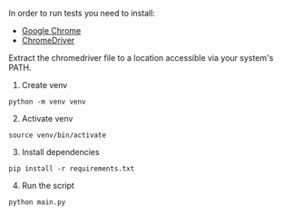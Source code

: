 In order to run tests you need to install:
- [Google Chrome](https://www.google.com/chrome)
- [ChromeDriver](https://developer.chrome.com/docs/chromedriver/downloads)

Extract the chromedriver file to a location accessible via your system's PATH.

1. Create venv
```
python -m venv venv
```

2. Activate venv
```
source venv/bin/activate
```

3. Install dependencies
```
pip install -r requirements.txt
```

4. Run the script
```
python main.py
```



